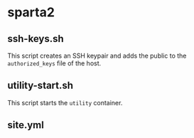 # sparta2

## ssh-keys.sh
This script creates an SSH keypair and adds the public to the `authorized_keys` file of the host.

## utility-start.sh
This script starts the `utility` container.

## site.yml

